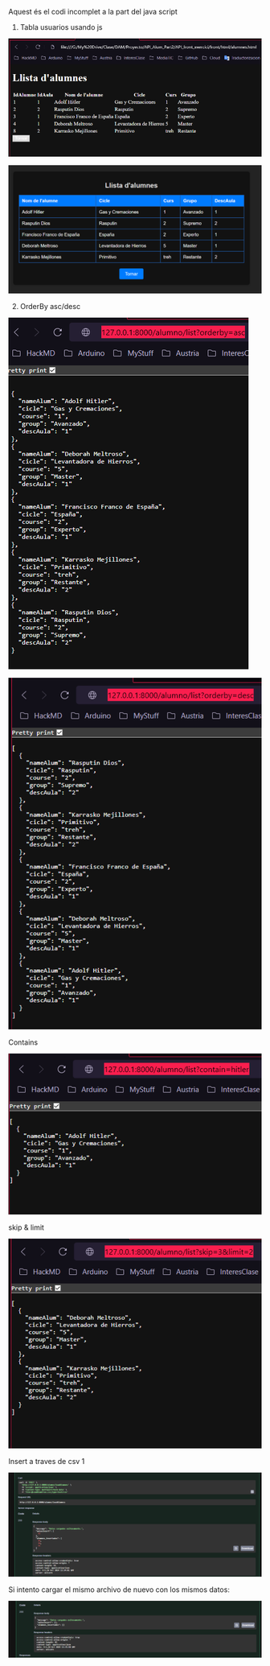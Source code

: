 Aquest és el codi incomplet a la part del java script

1. Tabla usuarios usando js

![Alumnos por indice](API/Fotos/TablaAlumnos.png)

![Alumnos con css](API/Fotos/TablaAlumnoscss.png)

2. OrderBy asc/desc

![ascendente](API/Fotos/ascendente.png)

![descendente](API/Fotos/descendente.png)

Contains

![Contain](API/Fotos/Contain.png)

skip & limit

![skip & limit](API/Fotos/skip_limit.png)

Insert a traves de csv 1

![UploadFirst](API/Fotos/UploadTOMAAAAAAA.png)

Si intento cargar el mismo archivo de nuevo con los mismos datos:

![UploadSame](API/Fotos/UploadAlumSame.png)

